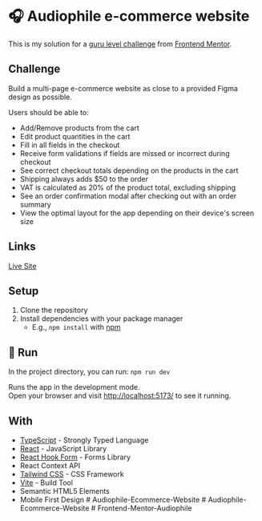 # 🎧 Audiophile e-commerce website

This is my solution for a [guru level challenge](https://www.frontendmentor.io/challenges/audiophile-ecommerce-website-C8cuSd_wx)
from [Frontend Mentor](https://www.frontendmentor.io/).

## Challenge

Build a multi-page e-commerce website as close to a provided Figma design as possible.

Users should be able to:

- Add/Remove products from the cart
- Edit product quantities in the cart
- Fill in all fields in the checkout
- Receive form validations if fields are missed or incorrect during checkout
- See correct checkout totals depending on the products in the cart
- Shipping always adds $50 to the order
- VAT is calculated as 20% of the product total, excluding shipping
- See an order confirmation modal after checking out with an order summary
- View the optimal layout for the app depending on their device's screen size

## Links

[Live Site](https://audiophile-ecommerce-website-austinforgie.vercel.app/)

## Setup

1. Clone the repository
2. Install dependencies with your package manager
   - E.g., `npm install` with [npm](https://docs.npmjs.com/downloading-and-installing-packages-locally)

## 🏃 Run

In the project directory, you can run: `npm run dev`

Runs the app in the development mode.\
Open your browser and visit [http://localhost:5173/](http://localhost:5173/) to see it running.

## With

- [TypeScript](https://www.typescriptlang.org/) - Strongly Typed Language
- [React](https://react.dev/) - JavaScript Library
- [React Hook Form](https://react-hook-form.com/) - Forms Library
- React Context API
- [Tailwind CSS](https://tailwindcss.com/) - CSS Framework
- [Vite](https://vitejs.dev/) - Build Tool
- Semantic HTML5 Elements
- Mobile First Design
#   A u d i o p h i l e - E c o m m e r c e - W e b s i t e  
 #   A u d i o p h i l e - E c o m m e r c e - W e b s i t e  
 #   F r o n t e n d - M e n t o r - A u d i o p h i l e  
 
